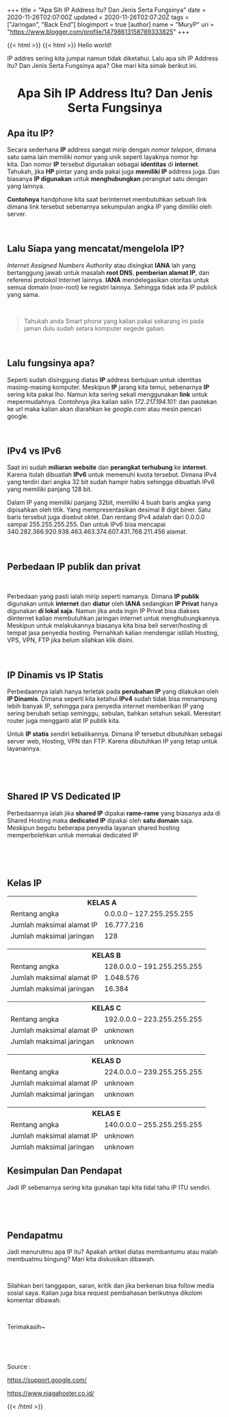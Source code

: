 +++
title = "Apa Sih IP Address Itu? Dan Jenis Serta Fungsinya"
date = 2020-11-26T02:07:00Z
updated = 2020-11-26T02:07:20Z
tags = ["Jaringan", "Back End"]
blogimport = true 
[author]
	name = "MuryP"
	uri = "https://www.blogger.com/profile/14798613158789333825"
+++

{{< html >}}
{{< html >}}
Hello world!<br/><p>IP addres sering kita jumpai namun tidak diketahui. Lalu apa sih IP Address Itu? Dan Jenis Serta Fungsinya apa? Oke mari kita simak berikut ini.</p> <h1 style="text-align: center;">Apa Sih IP Address Itu? Dan Jenis Serta Fungsinya</h1><h2 style="text-align: left;">Apa itu IP?</h2><p>Secara sederhana <b>IP</b> address sangat mirip dengan <i>nomor telepon</i>, dimana satu sama lain memiliki nomor yang unik seperti layaknya nomor hp kita.&nbsp;Dan nomor <b>IP</b> tersebut&nbsp;digunakan sebagai <b>identitas</b> di <b>internet</b>. Tahukah, jika <b>HP</b> pintar yang anda pakai juga <b>memiliki IP</b> address juga. Dan biasanya <b>IP digunakan</b> untuk <b>menghubungkan</b> perangkat satu dengan yang lainnya.&nbsp;</p><p><b>Contohnya</b> handphone kita saat berinternet membutuhkan sebuah link dimana link tersebut sebenarnya sekumpulan angka IP yang dimiliki oleh server.&nbsp;</p><p><br /></p><h2 style="text-align: left;">Lalu Siapa yang mencatat/mengelola IP?</h2><p><i>Internet Assigned Numbers Authority</i> atau disingkat <b>IANA</b> lah yang bertanggung jawab untuk masalah <b>root DNS</b>, <b>pemberian alamat IP</b>, dan referensi protokol Internet lainnya. <b>IANA</b> mendelegasikan otoritas untuk semua domain (non-root) ke registri lainnya. Sehingga tidak ada IP publick yang sama.&nbsp;</p><p><br /></p><p></p><blockquote>Tahukah anda Smart phone yang kalian pakai sekarang ini pada jaman dulu sudah setara komputer segede gaban.</blockquote><p></p><p><br /></p><h2 style="text-align: left;">Lalu fungsinya apa?</h2><p>Seperti sudah disinggung diatas <b>IP</b> address bertujuan untuk identitas masing-masing komputer. Meskipun <b>IP</b> jarang kita temui, sebenarnya <b>IP</b> sering kita pakai lho. Namun kita sering sekali menggunakan <b>link</b> untuk mepermudahnya. Contohnya jika kalian salin <i>172.217.194.101: </i>dan pastekan ke url maka kalian akan diarahkan ke <i>google.com</i> atau mesin pencari google.&nbsp;</p><p><br /></p><h2 style="text-align: left;">IPv4 vs IPv6</h2><p>Saat ini sudah <b>miliaran</b> <b>website</b> dan <b>perangkat</b> <b>terhubung</b> ke <b>internet</b>. Karena itulah dibuatlah <b>IPv6</b> untuk memenuhi kuota tersebut. Dimana IPv4 yang terdiri dari angka 32 bit sudah hampir habis sehingga dibuatlah IPv6 yang memiliki panjang 128 bit.&nbsp;</p><p>Dalam IP yang memiliki panjang 32bit, memiliki 4 buah baris angka yang dipisahkan oleh titik. Yang mempresentasikan desimal 8 digit biner. Satu baris tersebut juga disebut oktet. Dan rentang IPv4 adalah dari 0.0.0.0 sampai 255.255.255.255. Dan untuk IPv6 bisa mencapai 340.282.366.920.938.463.463.374.607.431.768.211.456 alamat.&nbsp;</p><p><br /></p><h2 style="text-align: left;">Perbedaan IP publik dan privat</h2><p><br /></p><p>Perbedaan yang pasti ialah mirip seperti namanya. Dimana <b>IP publik</b> digunakan untuk <b>internet</b> dan <b>diatur</b> oleh <b>IANA</b> sedangkan <b>IP Privat</b> hanya digunakan <b>di lokal saja</b>. Namun jika anda ingin IP Privat bisa diakses diinternet kalian membutuhkan jaringan internet untuk menghubungkannya. Meskipun untuk melakukannya biasanya kita bisa beli server/hosting di tempat jasa penyedia hosting. Pernahkah kalian mendengar istilah Hosting, VPS, VPN, FTP jika belum silahkan klik disini.&nbsp;</p><p><br /></p><h2 style="text-align: left;">IP Dinamis vs IP Statis</h2><p>Perbedaannya ialah hanya terletak pada <b>perubahan IP</b> yang dilakukan oleh <b>IP Dinamis</b>. Dimana seperti kita ketahui <b>IPv4</b> sudah tidak bisa menampung lebih banyak IP, sehingga para penyedia internet memberikan IP yang sering berubah setiap seminggu, sebulan, bahkan setahun sekali. Merestart router juga mengganti alat IP publik kita.&nbsp;</p><p>Untuk <b>IP statis</b> sendiri kebalikannya. Dimana IP tersebut dibutuhkan sebagai server web, Hosting, VPN dan FTP. Karena dibutuhkan IP yang tetap untuk layanannya.</p><p><br /></p><p><br /></p><h2 style="text-align: left;">Shared IP VS Dedicated IP</h2><p>Perbedaannya ialah jika <b>shared IP</b> dipakai <b>rame-rame</b> yang biasanya ada di Shared Hosting maka <b>dedicated IP</b> dipakai oleh <b>satu domain</b> saja. Meskipun begutu beberapa penyedia layanan shared hosting memperbolehkan untuk memakai dedicated IP</p><p><br /></p><p><br /></p><h2 style="text-align: left;">Kelas IP</h2>  <table class="mytable"><tbody>  <thead>    <tr><th colspan="2">KELAS A</th></tr>    <tr><td>Rentang angka</td>    <td>0.0.0.0 – 127.255.255.255</td></tr>  <tr><td>Jumlah maksimal alamat IP</td>    <td>16.777.216</td></tr>     <tr><td>Jumlah maksimal jaringan</td>    <td>128</td></tr>  </thead>       </tbody></table><table class="mytable"><tbody>  <thead>    <tr><th colspan="2">KELAS B</th></tr>    <tr><td>Rentang angka</td>    <td>128.0.0.0 – 191.255.255.255</td></tr>  <tr><td>Jumlah maksimal alamat IP</td>    <td>1.048.576</td></tr>     <tr><td>Jumlah maksimal jaringan</td>    <td>16.384</td></tr>  </thead>       </tbody></table><table class="mytable"><tbody>  <thead>    <tr><th colspan="2">KELAS C</th></tr>    <tr><td>Rentang angka</td>    <td>192.0.0.0 – 223.255.255.255</td></tr>  <tr><td>Jumlah maksimal alamat IP</td>    <td>unknown</td></tr>     <tr><td>Jumlah maksimal jaringan</td>    <td>unknown</td></tr>  </thead>       </tbody></table><table class="mytable"><tbody>  <thead>    <tr><th colspan="2">KELAS D</th></tr>    <tr><td>Rentang angka</td>    <td>224.0.0.0 – 239.255.255.255</td></tr>  <tr><td>Jumlah maksimal alamat IP</td>    <td>unknown</td></tr>     <tr><td>Jumlah maksimal jaringan</td>    <td>unknown</td></tr>  </thead>       </tbody></table><table class="mytable"><tbody>  <thead>    <tr><th colspan="2">KELAS E</th></tr>    <tr><td>Rentang angka</td>    <td>140.0.0.0 – 255.255.255.255</td></tr>  <tr><td>Jumlah maksimal alamat IP</td>    <td>unknown</td></tr>     <tr><td>Jumlah maksimal jaringan</td>    <td>unknown</td></tr>  </thead>       </tbody></table><h2 style="text-align: left;">Kesimpulan Dan Pendapat</h2><p>Jadi IP sebenarnya sering kita gunakan tapi kita tidal tahu IP ITU sendiri.</p><p><br /></p><p><br /></p><h2 style="text-align: left;">Pendapatmu</h2><p>Jadi menurutmu apa IP itu? Apakah artikel diatas membantumu atau malah membuatmu bingung? Mari kita diskusikan dibawah.</p><p><br /></p><p>Silahkan beri tanggapan, saran, kritik dan jika berkenan bisa follow media sosial saya. Kalian juga bisa request pembahasan berikutnya dikolom komentar dibawah.</p><p><br /></p><p>Terimakasih~</p><p><br /></p><p><br /></p><p>Source :</p><p>https://support.google.com/</p><p>https://www.niagahoster.co.id/</p>
{{< /html >}}
